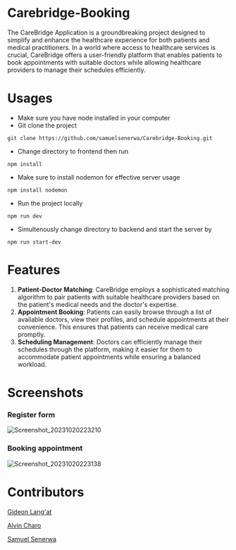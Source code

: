 # Carebridge-Booking

The CareBridge Application is a groundbreaking project designed to simplify and enhance the healthcare experience for both patients and medical practitioners. In a world where access to healthcare services is crucial, CareBridge offers a user-friendly platform that enables patients to book appointments with suitable doctors while allowing healthcare providers to manage their schedules efficiently.

# Usages
- Make sure you have node installed in your computer
- Git clone the project
```
git clone https://github.com/samuelsenerwa/Carebridge-Booking.git
```
- Change directory to frontend then run
```
npm install
```
- Make sure to install nodemon for effective server usage
```
npm install nodemon
```
- Run the project locally
```
npm run dev
```
- Simultenously change directory to backend and start the server by
```
npm run start-dev
```

# Features
1. **Patient-Doctor Matching**: CareBridge employs a sophisticated matching algorithm to pair patients with suitable healthcare providers based on the patient's medical needs and the doctor's expertise.
2. **Appointment Booking**: Patients can easily browse through a list of available doctors, view their profiles, and schedule appointments at their convenience. This ensures that patients can receive medical care promptly.
3. **Scheduling Management**: Doctors can efficiently manage their schedules through the platform, making it easier for them to accommodate patient appointments while ensuring a balanced workload.

# Screenshots
### Register form

![Screenshot_20231020223210](https://github.com/samuelsenerwa/Carebridge-Booking/assets/66512735/483d70f3-58c9-4b74-b586-39b8456e4964)

### Booking appointment

![Screenshot_20231020223138](https://github.com/samuelsenerwa/Carebridge-Booking/assets/66512735/6a36b6b2-6f08-456d-baf0-f43e22961d24)


# Contributors
<a href = "https://github.com/GiddyLesGid"> Gideon Lang'at </a>

<a href = "https://github.com/vpnchengo"> Alvin Charo </a>

<a href = "https://github.com/samuelsenerwa"> Samuel Senerwa </a>
